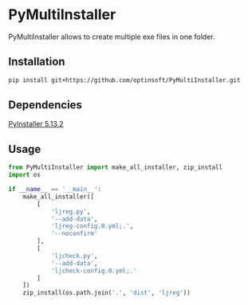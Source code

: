 # PyMultiInstaller

PyMultiInstaller allows to create multiple exe files in one folder.

## Installation

```bash
pip install git+https://github.com/optinsoft/PyMultiInstaller.git
```

## Dependencies

[PyInstaller 5.13.2](https://pyinstaller.org/en/v5.13.2/)

## Usage

```python
from PyMultiInstaller import make_all_installer, zip_install
import os

if __name__ == '__main__':
    make_all_installer([
        [
            'ljreg.py',
            '--add-data',
            'ljreg-config.0.yml;.',
            '--noconfirm'
        ],
        [
            'ljcheck.py',
            '--add-data',
            'ljcheck-config.0.yml;.'
        ]
    ])
    zip_install(os.path.join('.', 'dist', 'ljreg'))
```
